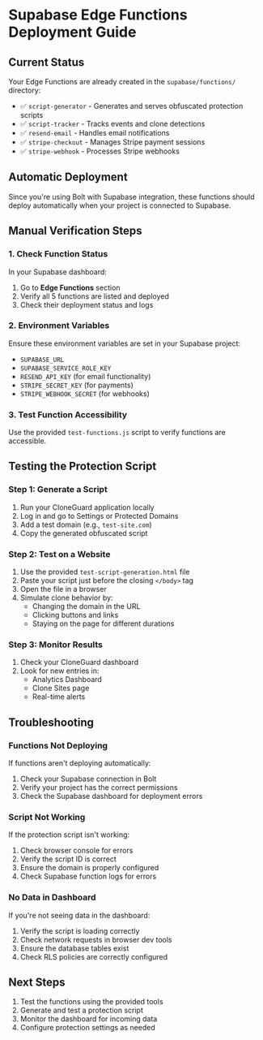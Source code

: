 # Supabase Edge Functions Deployment Guide

## Current Status
Your Edge Functions are already created in the `supabase/functions/` directory:
- ✅ `script-generator` - Generates and serves obfuscated protection scripts
- ✅ `script-tracker` - Tracks events and clone detections
- ✅ `resend-email` - Handles email notifications
- ✅ `stripe-checkout` - Manages Stripe payment sessions
- ✅ `stripe-webhook` - Processes Stripe webhooks

## Automatic Deployment
Since you're using Bolt with Supabase integration, these functions should deploy automatically when your project is connected to Supabase.

## Manual Verification Steps

### 1. Check Function Status
In your Supabase dashboard:
1. Go to **Edge Functions** section
2. Verify all 5 functions are listed and deployed
3. Check their deployment status and logs

### 2. Environment Variables
Ensure these environment variables are set in your Supabase project:
- `SUPABASE_URL`
- `SUPABASE_SERVICE_ROLE_KEY`
- `RESEND_API_KEY` (for email functionality)
- `STRIPE_SECRET_KEY` (for payments)
- `STRIPE_WEBHOOK_SECRET` (for webhooks)

### 3. Test Function Accessibility
Use the provided `test-functions.js` script to verify functions are accessible.

## Testing the Protection Script

### Step 1: Generate a Script
1. Run your CloneGuard application locally
2. Log in and go to Settings or Protected Domains
3. Add a test domain (e.g., `test-site.com`)
4. Copy the generated obfuscated script

### Step 2: Test on a Website
1. Use the provided `test-script-generation.html` file
2. Paste your script just before the closing `</body>` tag
3. Open the file in a browser
4. Simulate clone behavior by:
   - Changing the domain in the URL
   - Clicking buttons and links
   - Staying on the page for different durations

### Step 3: Monitor Results
1. Check your CloneGuard dashboard
2. Look for new entries in:
   - Analytics Dashboard
   - Clone Sites page
   - Real-time alerts

## Troubleshooting

### Functions Not Deploying
If functions aren't deploying automatically:
1. Check your Supabase connection in Bolt
2. Verify your project has the correct permissions
3. Check the Supabase dashboard for deployment errors

### Script Not Working
If the protection script isn't working:
1. Check browser console for errors
2. Verify the script ID is correct
3. Ensure the domain is properly configured
4. Check Supabase function logs for errors

### No Data in Dashboard
If you're not seeing data in the dashboard:
1. Verify the script is loading correctly
2. Check network requests in browser dev tools
3. Ensure the database tables exist
4. Check RLS policies are correctly configured

## Next Steps
1. Test the functions using the provided tools
2. Generate and test a protection script
3. Monitor the dashboard for incoming data
4. Configure protection settings as needed